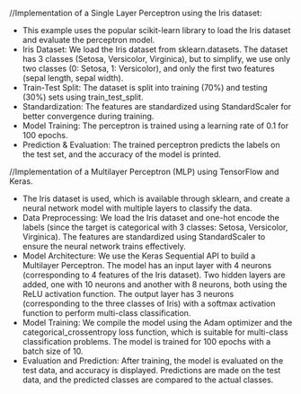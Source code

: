 //Implementation of a Single Layer Perceptron using the Iris dataset:
- This example uses the popular scikit-learn library to load the Iris dataset and evaluate the perceptron model.
- Iris Dataset: We load the Iris dataset from sklearn.datasets. The dataset has 3 classes (Setosa, Versicolor, Virginica), but to simplify, we use only two classes (0: Setosa, 1: Versicolor), and only the first two features (sepal length, sepal width).
- Train-Test Split: The dataset is split into training (70%) and testing (30%) sets using train_test_split.
- Standardization: The features are standardized using StandardScaler for better convergence during training.
- Model Training: The perceptron is trained using a learning rate of 0.1 for 100 epochs.
- Prediction & Evaluation: The trained perceptron predicts the labels on the test set, and the accuracy of the model is printed.

//Implementation of a Multilayer Perceptron (MLP) using TensorFlow and Keras. 
- The Iris dataset is used, which is available through sklearn, and create a neural network model with multiple layers to classify the data.
- Data Preprocessing:
      We load the Iris dataset and one-hot encode the labels (since the target is categorical with 3 classes: Setosa, Versicolor, Virginica).
      The features are standardized using StandardScaler to ensure the neural network trains effectively.
- Model Architecture:
      We use the Keras Sequential API to build a Multilayer Perceptron.
      The model has an input layer with 4 neurons (corresponding to 4 features of the Iris dataset).
      Two hidden layers are added, one with 10 neurons and another with 8 neurons, both using the ReLU activation function.
      The output layer has 3 neurons (corresponding to the three classes of Iris) with a softmax activation function to perform multi-class classification.
- Model Training:
      We compile the model using the Adam optimizer and the categorical_crossentropy loss function, which is suitable for multi-class classification problems.
      The model is trained for 100 epochs with a batch size of 10.
- Evaluation and Prediction:
      After training, the model is evaluated on the test data, and accuracy is displayed.
      Predictions are made on the test data, and the predicted classes are compared to the actual classes.
